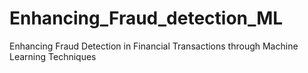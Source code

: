 # Enhancing_Fraud_detection_ML
Enhancing Fraud Detection in Financial Transactions through Machine Learning Techniques
